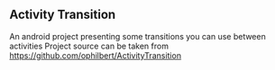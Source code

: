 ## Activity Transition
An android project presenting some transitions you can use between activities
Project source can be taken from https://github.com/ophilbert/ActivityTransition


